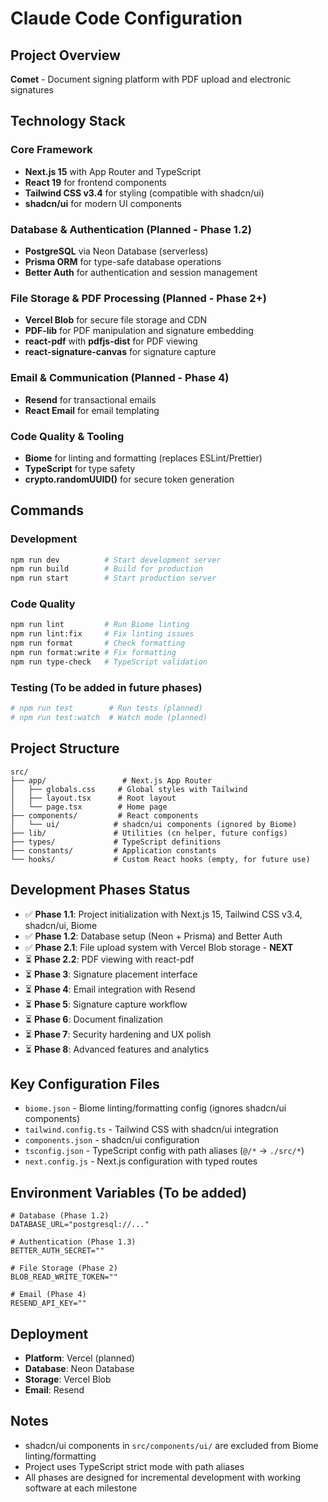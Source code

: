 # Claude Code Configuration

## Project Overview
**Comet** - Document signing platform with PDF upload and electronic signatures

## Technology Stack

### Core Framework
- **Next.js 15** with App Router and TypeScript
- **React 19** for frontend components  
- **Tailwind CSS v3.4** for styling (compatible with shadcn/ui)
- **shadcn/ui** for modern UI components

### Database & Authentication (Planned - Phase 1.2)
- **PostgreSQL** via Neon Database (serverless)
- **Prisma ORM** for type-safe database operations
- **Better Auth** for authentication and session management

### File Storage & PDF Processing (Planned - Phase 2+)
- **Vercel Blob** for secure file storage and CDN
- **PDF-lib** for PDF manipulation and signature embedding
- **react-pdf** with **pdfjs-dist** for PDF viewing
- **react-signature-canvas** for signature capture

### Email & Communication (Planned - Phase 4)
- **Resend** for transactional emails
- **React Email** for email templating

### Code Quality & Tooling
- **Biome** for linting and formatting (replaces ESLint/Prettier)
- **TypeScript** for type safety
- **crypto.randomUUID()** for secure token generation

## Commands

### Development
```bash
npm run dev          # Start development server
npm run build        # Build for production  
npm run start        # Start production server
```

### Code Quality
```bash
npm run lint         # Run Biome linting
npm run lint:fix     # Fix linting issues
npm run format       # Check formatting
npm run format:write # Fix formatting
npm run type-check   # TypeScript validation
```

### Testing (To be added in future phases)
```bash
# npm run test        # Run tests (planned)
# npm run test:watch  # Watch mode (planned)
```

## Project Structure
```
src/
├── app/                 # Next.js App Router
│   ├── globals.css     # Global styles with Tailwind
│   ├── layout.tsx      # Root layout
│   └── page.tsx        # Home page
├── components/         # React components
│   └── ui/            # shadcn/ui components (ignored by Biome)
├── lib/               # Utilities (cn helper, future configs)
├── types/             # TypeScript definitions
├── constants/         # Application constants
└── hooks/             # Custom React hooks (empty, for future use)
```

## Development Phases Status

- ✅ **Phase 1.1**: Project initialization with Next.js 15, Tailwind CSS v3.4, shadcn/ui, Biome
- ✅ **Phase 1.2**: Database setup (Neon + Prisma) and Better Auth
- ✅ **Phase 2.1**: File upload system with Vercel Blob storage - **NEXT**  
- ⏳ **Phase 2.2**: PDF viewing with react-pdf
- ⏳ **Phase 3**: Signature placement interface
- ⏳ **Phase 4**: Email integration with Resend
- ⏳ **Phase 5**: Signature capture workflow
- ⏳ **Phase 6**: Document finalization
- ⏳ **Phase 7**: Security hardening and UX polish
- ⏳ **Phase 8**: Advanced features and analytics

## Key Configuration Files

- `biome.json` - Biome linting/formatting config (ignores shadcn/ui components)
- `tailwind.config.ts` - Tailwind CSS with shadcn/ui integration
- `components.json` - shadcn/ui configuration
- `tsconfig.json` - TypeScript config with path aliases (`@/*` → `./src/*`)
- `next.config.js` - Next.js configuration with typed routes

## Environment Variables (To be added)
```env
# Database (Phase 1.2)
DATABASE_URL="postgresql://..."

# Authentication (Phase 1.3)  
BETTER_AUTH_SECRET=""

# File Storage (Phase 2)
BLOB_READ_WRITE_TOKEN=""

# Email (Phase 4)
RESEND_API_KEY=""
```

## Deployment
- **Platform**: Vercel (planned)
- **Database**: Neon Database
- **Storage**: Vercel Blob  
- **Email**: Resend

## Notes
- shadcn/ui components in `src/components/ui/` are excluded from Biome linting/formatting
- Project uses TypeScript strict mode with path aliases
- All phases are designed for incremental development with working software at each milestone
